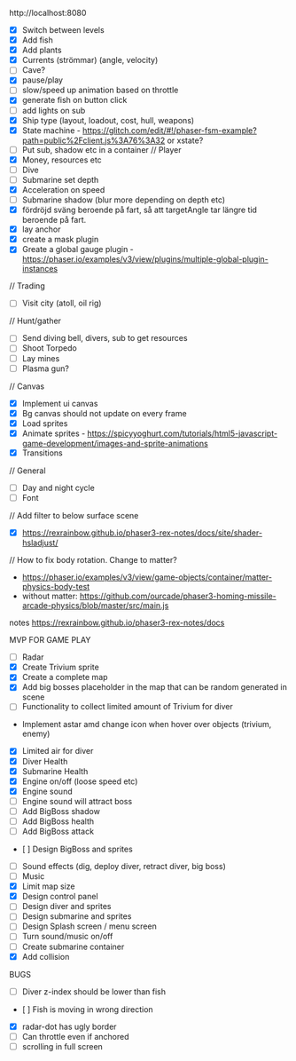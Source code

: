 http://localhost:8080

- [x] Switch between levels
- [x] Add fish
- [x] Add plants
- [x] Currents (strömmar) (angle, velocity)
- [ ] Cave?
- [x] pause/play
- [ ] slow/speed up animation based on throttle
- [x] generate fish on button click
- [ ] add lights on sub
- [x] Ship type (layout, loadout, cost, hull, weapons)
- [x] State machine - https://glitch.com/edit/#!/phaser-fsm-example?path=public%2Fclient.js%3A76%3A32 or xstate?
- [ ] Put sub, shadow etc in a container
// Player
- [x] Money, resources etc
- [ ] Dive
- [ ] Submarine set depth
- [x] Acceleration on speed
- [ ] Submarine shadow (blur more depending on depth etc)
- [x] fördröjd sväng beroende på fart, så att targetAngle tar längre tid beroende på fart.
- [x] lay anchor
- [x] create a mask plugin
- [x] Greate a global gauge plugin - https://phaser.io/examples/v3/view/plugins/multiple-global-plugin-instances

// Trading
- [ ] Visit city (atoll, oil rig)

// Hunt/gather
- [ ] Send diving bell, divers, sub to get resources
- [ ] Shoot Torpedo
- [ ] Lay mines
- [ ] Plasma gun?

// Canvas
- [x] Implement ui canvas
- [x] Bg canvas should not update on every frame
- [x] Load sprites
- [x] Animate sprites - https://spicyyoghurt.com/tutorials/html5-javascript-game-development/images-and-sprite-animations
- [x] Transitions

// General
- [ ] Day and night cycle
- [ ] Font

// Add filter to below surface scene
- [x] https://rexrainbow.github.io/phaser3-rex-notes/docs/site/shader-hsladjust/

// How to fix body rotation. Change to matter?
- https://phaser.io/examples/v3/view/game-objects/container/matter-physics-body-test
- without matter: https://github.com/ourcade/phaser3-homing-missile-arcade-physics/blob/master/src/main.js

notes
https://rexrainbow.github.io/phaser3-rex-notes/docs


MVP FOR GAME PLAY
- [ ] Radar
- [x] Create Trivium sprite
- [x] Create a complete map
- [x] Add big bosses placeholder in the map that can be random generated in scene
- [ ] Functionality to collect limited amount of Trivium for diver
 - Implement astar amd change icon when hover over objects (trivium, enemy)
- [x] Limited air for diver
- [x] Diver Health
- [x] Submarine Health
- [x] Engine on/off (loose speed etc)
- [x] Engine sound
- [ ] Engine sound will attract boss
- [ ] Add BigBoss shadow
- [ ] Add BigBoss health
- [ ] Add BigBoss attack
- [ ] Design BigBoss and sprites
- [ ] Sound effects (dig, deploy diver, retract diver, big boss)
- [ ] Music
- [x] Limit map size
- [x] Design control panel
- [ ] Design diver and sprites
- [ ] Design submarine and sprites
- [ ] Design Splash screen / menu screen
- [ ] Turn sound/music on/off
- [ ] Create submarine container
- [x] Add collision

BUGS
- [ ] Diver z-index should be lower than fish
- [ ] Fish is moving in wrong direction
- [x] radar-dot has ugly border
- [ ] Can throttle even if anchored
- [ ] scrolling in full screen